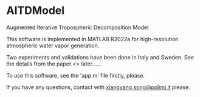 # AITDModel
Augmented Iterative Tropospheric  Decomposition Model

This software is implemented in MATLAB R2022a for high-resolution atmospheric water vapor generation. 

Two experiments and validations have been done in Italy and Sweden. See the details from the paper <<Augmented Iterative Tropospheric Decomposition Strategy for GNSS-based Atmospheric Water Vapor Map Generation>> later......

To use this software, see the 'app.m' file firstly, please.

If you have any questions, contact with xiangyang.song@polimi.it please.
